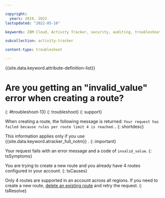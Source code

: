```yaml
---

copyright:
  years: 2019, 2022
lastupdated: "2022-05-16"

keywords: IBM Cloud, Activity Tracker, security, auditing, troubleshooting

subcollection: activity-tracker

content-type: troubleshoot

---
```


{{site.data.keyword.attribute-definition-list}}

# Are you getting an "invalid_value" error when creating a route?
{: #troubleshoot-13}
{: troubleshoot}
{: support}

When creating a route, the following message is returned: `Your request has failed because rules per route limit 4 is reached.`.
{: shortdesc}


This information applies only if you use {{site.data.keyword.atracker_full_notm}} .
{: important}


Your request fails with an error message and a code of `invalid_value`.
{: tsSymptoms}

You are trying to create a new route and you already have 4 routes configured in your account.
{: tsCauses}

Only 4 routes are supported in an account across all regions.  If you need to create a new route, [delete an existing route](/docs/activity-tracker?topic=activity-tracker-route_v2&interface=api#route-delete-api) and retry the request.
{: tsResolve}


